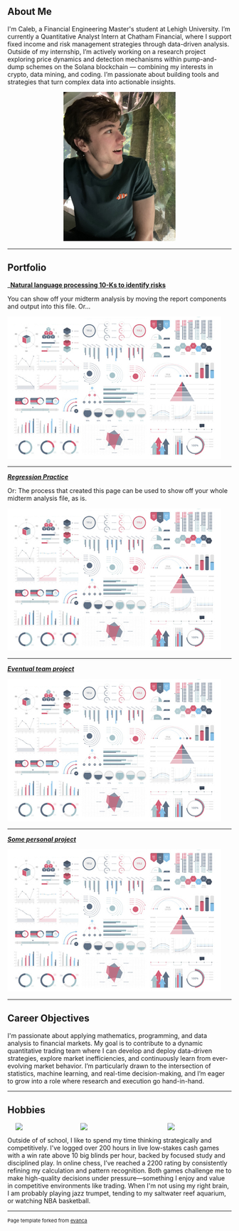 ## About Me

I'm Caleb, a Financial Engineering Master's student at Lehigh University. I’m currently a Quantitative Analyst Intern at Chatham Financial, where I support fixed income and risk management strategies through data-driven analysis. Outside of my internship, I’m actively working on a research project exploring price dynamics and detection mechanisms within pump-and-dump schemes on the Solana blockchain — combining my interests in crypto, data mining, and coding. I’m passionate about building tools and strategies that turn complex data into actionable insights.

<!-- Upload your own photo and change the path -->

<p style="text-align:center;">
  <img class="img-circle" src="https://github.com/caj224/caj224.github.io/raw/master/images/IMG_9633.jpg" width="50%">
</p>

---

## Portfolio

<!-- You can link to other websites, PDFs in this repo, and other pages in this repo -->

_**[Natural language processing 10-Ks to identify risks](https://github.com/caj224/caj224.github.io/blob/master/report-2.ipynb)**



You can show off your midterm analysis by moving the report components and output into this file. Or...

<img src="images/dummy_thumbnail.jpg?raw=true"/>

---

_**[Regression Practice](Regression_practice)**_

Or: The process that created this page can be used to show off your whole midterm analysis file, as is.

<img src="images/dummy_thumbnail.jpg?raw=true"/>

---

_**[Eventual team project](https://donbowen.github.io/teamproject/)**_

<img src="images/dummy_thumbnail.jpg?raw=true"/>

---

_**[Some personal project](/pdf/sample_presentation.pdf)**_

<img src="images/dummy_thumbnail.jpg?raw=true"/>

---

## Career Objectives

I'm passionate about applying mathematics, programming, and data analysis to financial markets. My goal is to contribute to a dynamic quantitative trading team where I can develop and deploy data-driven strategies, explore market inefficiencies, and continuously learn from ever-evolving market behavior. I’m particularly drawn to the intersection of statistics, machine learning, and real-time decision-making, and I’m eager to grow into a role where research and execution go hand-in-hand.

---

## Hobbies

<div style="display: flex; justify-content: center; gap: 20px;">
  <img class="img-circle" src="https://github.com/caj224/caj224.github.io/raw/master/images/IMG_0766.HEIC" width="25%">
  <img class="img-circle" src="https://github.com/caj224/caj224.github.io/raw/master/images/IMG_1051 2.HEIC" width="35%">
  <img class="img-circle" src="https://github.com/caj224/caj224.github.io/raw/master/images/IMG_1613%202.HEIC" width="25%">
</div>

Outside of of school, I like to spend my time thinking strategically and competitively. I've logged over 200 hours in live low-stakes cash games with a win rate above 10 big blinds per hour, backed by focused study and disciplined play. In online chess, I’ve reached a 2200 rating by consistently refining my calculation and pattern recognition. Both games challenge me to make high-quality decisions under pressure—something I enjoy and value in competitive environments like trading. When I'm not using my right brain, I am probably playing jazz trumpet, tending to my saltwater reef aquarium, or watching NBA basketball.



---
<p style="font-size:11px">Page template forked from <a href="https://github.com/evanca/quick-portfolio">evanca</a></p>
<!-- Remove above link if you don't want to attibute -->

